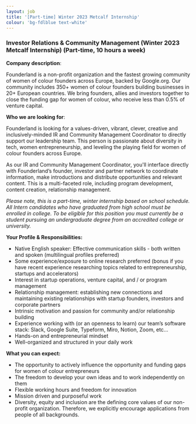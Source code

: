 ```yaml
---
layout: job
title: '[Part-time] Winter 2023 Metcalf Internship'
colour: 'bg-fdlblue text-white'
---
```


### **Investor Relations & Community Management (Winter 2023 Metcalf Internship)** (Part-time, 10 hours a week)

**Company description**:

Founderland is a non-profit organization and the fastest growing community of women of colour founders across Europe, backed by Google.org. Our community includes 350+ women of colour founders building businesses in 20+ European countries. We bring founders, allies and investors together to close the funding gap for women of colour, who receive less than 0.5% of venture capital.

**Who we are looking for**:

Founderland is looking for a values-driven, vibrant, clever, creative and inclusively-minded IR and Community Management Coordinator to directly support our leadership team. This person is passionate about diversity in tech, women entrepreneurship, and leveling the playing field for women of colour founders across Europe.

As our IR and Community Management Coordinator, you'll interface directly with Founderland’s founder, investor and partner network to coordinate information, make introductions and distribute opportunities and relevant content. This is a multi-faceted role, including program development, content creation, relationship management.

_Please note, this is a part-time, winter internship based on school schedule. All Intern candidates who have graduated from high school must be enrolled in college. To be eligible for this position you must currently be a student pursuing an undergraduate degree from an accredited college or university._

**Your Profile & Responsibilities:**

- Native English speaker: Effective communication skills - both written and spoken (multilingual profiles preferred)
- Some experience/exposure to online research preferred (bonus if you have recent experience researching topics related to entrepreneurship, startups and accelerators)
- Interest in startup operations, venture capital, and / or program management
- Relationship management: establishing new connections and maintaining existing relationships with startup founders, investors and corporate partners
- Intrinsic motivation and passion for community and/or relationship building
- Experience working with (or an openness to learn) our team’s software stack: Slack, Google Suite, Typeform, Miro, Notion, Zoom, etc...
- Hands-on and entrepreneurial mindset
- Well-organized and structured in your daily work

**What you can expect:**

- The opportunity to actively influence the opportunity and funding gaps for women of colour entrepreneurs
- The freedom to develop your own ideas and to work independently on them
- Flexible working hours and freedom for innovation
- Mission driven and purposeful work
- Diversity, equity and inclusion are the defining core values of our non-profit organization. Therefore, we explicitly encourage applications from people of all backgrounds.
